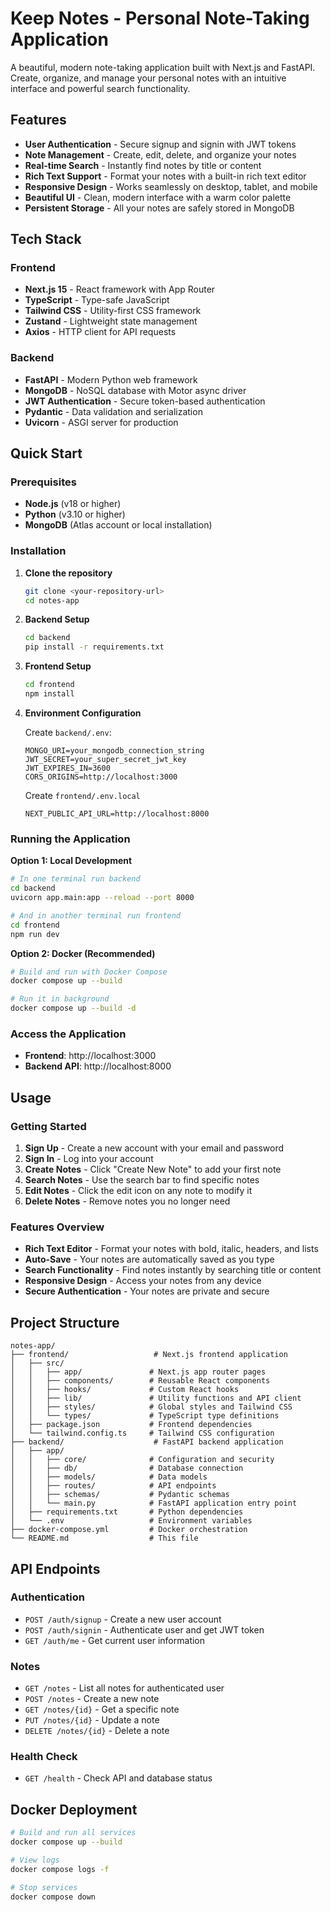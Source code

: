 # Keep Notes - Personal Note-Taking Application

A beautiful, modern note-taking application built with Next.js and FastAPI. Create, organize, and manage your personal notes with an intuitive interface and powerful search functionality.

## Features

- **User Authentication** - Secure signup and signin with JWT tokens
- **Note Management** - Create, edit, delete, and organize your notes
- **Real-time Search** - Instantly find notes by title or content
- **Rich Text Support** - Format your notes with a built-in rich text editor
- **Responsive Design** - Works seamlessly on desktop, tablet, and mobile
- **Beautiful UI** - Clean, modern interface with a warm color palette
- **Persistent Storage** - All your notes are safely stored in MongoDB

## Tech Stack

### Frontend
- **Next.js 15** - React framework with App Router
- **TypeScript** - Type-safe JavaScript
- **Tailwind CSS** - Utility-first CSS framework
- **Zustand** - Lightweight state management
- **Axios** - HTTP client for API requests

### Backend
- **FastAPI** - Modern Python web framework
- **MongoDB** - NoSQL database with Motor async driver
- **JWT Authentication** - Secure token-based authentication
- **Pydantic** - Data validation and serialization
- **Uvicorn** - ASGI server for production

## Quick Start

### Prerequisites

- **Node.js** (v18 or higher)
- **Python** (v3.10 or higher)
- **MongoDB** (Atlas account or local installation)

### Installation

1. **Clone the repository**
   ```bash
   git clone <your-repository-url>
   cd notes-app
   ```

2. **Backend Setup**
   ```bash
   cd backend
   pip install -r requirements.txt
   ```

3. **Frontend Setup**
   ```bash
   cd frontend
   npm install
   ```

4. **Environment Configuration**
   
   Create `backend/.env`:
   ```env
   MONGO_URI=your_mongodb_connection_string
   JWT_SECRET=your_super_secret_jwt_key
   JWT_EXPIRES_IN=3600
   CORS_ORIGINS=http://localhost:3000
   ```

   Create `frontend/.env.local`
   ```env
   NEXT_PUBLIC_API_URL=http://localhost:8000
   ```

### Running the Application

**Option 1: Local Development**

```bash
# In one terminal run backend
cd backend
uvicorn app.main:app --reload --port 8000

# And in another terminal run frontend
cd frontend
npm run dev
```

**Option 2: Docker (Recommended)**

```bash
# Build and run with Docker Compose
docker compose up --build

# Run it in background
docker compose up --build -d
```

### Access the Application

- **Frontend**: http://localhost:3000
- **Backend API**: http://localhost:8000

## Usage

### Getting Started

1. **Sign Up** - Create a new account with your email and password
2. **Sign In** - Log into your account
3. **Create Notes** - Click "Create New Note" to add your first note
4. **Search Notes** - Use the search bar to find specific notes
5. **Edit Notes** - Click the edit icon on any note to modify it
6. **Delete Notes** - Remove notes you no longer need

### Features Overview

- **Rich Text Editor** - Format your notes with bold, italic, headers, and lists
- **Auto-Save** - Your notes are automatically saved as you type
- **Search Functionality** - Find notes instantly by searching title or content
- **Responsive Design** - Access your notes from any device
- **Secure Authentication** - Your notes are private and secure

## Project Structure

```
notes-app/
├── frontend/                   # Next.js frontend application
│   ├── src/
│   │   ├── app/               # Next.js app router pages
│   │   ├── components/        # Reusable React components
│   │   ├── hooks/             # Custom React hooks
│   │   ├── lib/               # Utility functions and API client
│   │   ├── styles/            # Global styles and Tailwind CSS
│   │   └── types/             # TypeScript type definitions
│   ├── package.json           # Frontend dependencies
│   └── tailwind.config.ts     # Tailwind CSS configuration
├── backend/                    # FastAPI backend application
│   ├── app/
│   │   ├── core/              # Configuration and security
│   │   ├── db/                # Database connection
│   │   ├── models/            # Data models
│   │   ├── routes/            # API endpoints
│   │   ├── schemas/           # Pydantic schemas
│   │   └── main.py            # FastAPI application entry point
│   ├── requirements.txt       # Python dependencies
│   └── .env                   # Environment variables
├── docker-compose.yml         # Docker orchestration
└── README.md                  # This file
```

## API Endpoints

### Authentication
- `POST /auth/signup` - Create a new user account
- `POST /auth/signin` - Authenticate user and get JWT token
- `GET /auth/me` - Get current user information

### Notes
- `GET /notes` - List all notes for authenticated user
- `POST /notes` - Create a new note
- `GET /notes/{id}` - Get a specific note
- `PUT /notes/{id}` - Update a note
- `DELETE /notes/{id}` - Delete a note

### Health Check
- `GET /health` - Check API and database status

## Docker Deployment

```bash
# Build and run all services
docker compose up --build

# View logs
docker compose logs -f

# Stop services
docker compose down
```